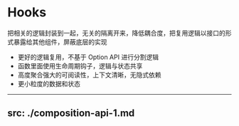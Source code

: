 # Hooks
把相关的逻辑封装到一起，无关的隔离开来，降低耦合度，把复用逻辑以接口的形式暴露给其他组件，屏蔽底层的实现

<v-clicks>

- 更好的逻辑复用，不基于 Option API 进行分割逻辑
- 函数里面使用生命周期钩子，逻辑与状态共享
- 高度聚合强大的可阅读性，上下文清晰，无隐式依赖
- 更小粒度的数据和状态

</v-clicks>

---
src: ./composition-api-1.md
---
